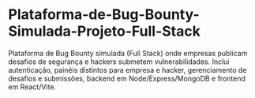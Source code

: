 # Plataforma-de-Bug-Bounty-Simulada-Projeto-Full-Stack
Plataforma de Bug Bounty simulada (Full Stack) onde empresas publicam desafios de segurança e hackers submetem vulnerabilidades. Inclui autenticação, painéis distintos para empresa e hacker, gerenciamento de desafios e submissões, backend em Node/Express/MongoDB e frontend em React/Vite.
